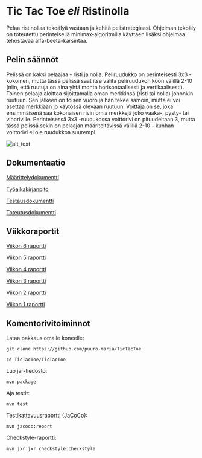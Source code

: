 # Tic Tac Toe *eli* Ristinolla

Pelaa ristinollaa tekoälyä vastaan ja kehitä pelistrategiaasi. Ohjelman tekoäly on toteutettu perinteisellä minimax-algoritmilla käyttäen lisäksi ohjelmaa tehostavaa alfa-beeta-karsintaa.

## Pelin säännöt

Pelissä on kaksi pelaajaa - risti ja nolla. Peliruudukko on perinteisesti 3x3 -kokoinen, mutta tässä pelissä saat itse valita peliruudukon koon välillä 2-10 (niin, että ruutuja on aina yhtä monta horisontaalisesti ja vertikaalisesti). Toinen pelaaja aloittaa sijoittamalla oman merkkinsä (risti tai nolla) johonkin ruutuun. Sen jälkeen on toisen vuoro ja hän tekee samoin, mutta ei voi asettaa merkkiään jo käytössä olevaan ruutuun. Voittaja on se, joka ensimmäisenä saa kokonaisen rivin omia merkkejä joko vaaka-, pysty- tai vinoriville. Perinteisessä 3x3 -ruudukossa voittorivi on pituudeltaan 3, mutta tässä pelissä sekin on pelaajan määriteltävissä välillä 2-10 - kunhan voittorivi ei ole ruudukkoa suurempi.

![alt_text](https://media3.giphy.com/media/l1Et6k00qp9fMTP8s/giphy.gif?cid=ecf05e475bd1d54dd29a0664dee9e7f5ada4ca018d106a9d&rid=giphy.gif)

## Dokumentaatio

[Määrittelydokumentti](https://github.com/puuro-maria/TicTacToe/blob/master/dokumentaatio/maarittelydokumentti.md)

[Työaikakirjanpito](https://github.com/puuro-maria/TicTacToe/blob/master/dokumentaatio/viikkoraportit/tyoaikakirjanpito.md)

[Testausdokumentti](https://github.com/puuro-maria/TicTacToe/blob/master/dokumentaatio/testausdokumentti.md)

[Toteutusdokumentti](https://github.com/puuro-maria/TicTacToe/blob/master/dokumentaatio/toteutusdokumentti.md)

## Viikkoraportit

[Viikon 6 raportti](https://github.com/puuro-maria/TicTacToe/blob/master/dokumentaatio/viikkoraportit/viikko6.md)

[Viikon 5 raportti](https://github.com/puuro-maria/TicTacToe/blob/master/dokumentaatio/viikkoraportit/viikko5.md)

[Viikon 4 raportti](https://github.com/puuro-maria/TicTacToe/blob/master/dokumentaatio/viikkoraportit/viikko4.md)

[Viikon 3 raportti](https://github.com/puuro-maria/TicTacToe/blob/master/dokumentaatio/viikkoraportit/viikko3.md)

[Viikon 2 raportti](https://github.com/puuro-maria/TicTacToe/blob/master/dokumentaatio/viikkoraportit/viikko2.md)

[Viikon 1 raportti](https://github.com/puuro-maria/TicTacToe/blob/master/dokumentaatio/viikkoraportit/viikko1.md)

## Komentorivitoiminnot

Lataa pakkaus omalle koneelle:

```
git clone https://github.com/puuro-maria/TicTacToe

cd TicTacToe/TicTacToe
```

Luo jar-tiedosto:

```
mvn package
```

Aja testit:

 ```
 mvn test
 ```
 
 Testikattavuusraportti (JaCoCo):
 
 ```
 mvn jacoco:report
```

Checkstyle-raportti:

```
mvn jxr:jxr checkstyle:checkstyle
```
